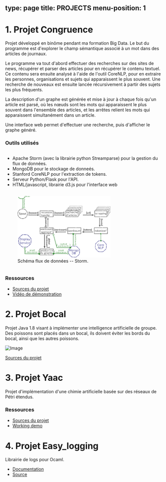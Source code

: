 type: page
title: PROJECTS
menu-position: 1
---

# 1. Projet Congruence

Projet développé en binôme pendant ma formation Big Data. Le but du programme est d'explorer le champ sémantique associé à un mot dans des articles de journaux.

Le programme va tout d'abord effectuer des recherches sur des sites de news, récupérer et parser des articles pour en récupérer le contenu textuel. Ce contenu sera ensuite analysé à l'aide de l'outil CoreNLP, pour en extraire les personnes, organisations et sujets qui apparaissent le plus souvent. Une recherche de nouveaux est ensuite lancée récursivement à partir des sujets les plus fréquents.

La description d'un graphe est générée et mise à jour à chaque fois qu'un article est parsé, où les nœuds sont les mots qui apparaissent le plus souvent dans l'ensemble des articles, et les arrêtes relient les mots qui apparaissent simultanément dans un article.

Une interface web permet d'effectuer une recherche, puis d'afficher le graphe généré.

### Outils utilisés

 <div class="row">
  <div class="column">
 <ul>
  <li>Apache Storm (avec la librairie python Streamparse) pour la gestion du flux de données.</li>
  <li>MongoDB pour le  stockage de  donneés.</li>
  <li>Stanford CoreNLP pour l'extraction de tokens.</li>
  <li>Serveur Python/Flask pour l'API.</li>
  <li>HTML/javascript, librairie d3.js pour l'interface web</li>
</ul> 
</div>
<div class="column"><figure>
     <a href=projects_resources/storm_schema.png>
     <img src="projects_resources/storm_schema.png" alt="drawing" width="300px"/></a>
     <figcaption>Schéma flux de données -- Storm.</figcaption>
     </figure>
</div>
</div> 


### Ressources

 * [Sources du projet](https://github.com/toane/Congruence)
 * [Vidéo de démonstration](https://www.youtube.com/watch?v=9vUKYk10r_k)


# 2. Projet Bocal

Projet Java 1.8 visant à implémenter une intelligence artificielle de groupe. Des poissons sont placés dans un bocal, ils doivent éviter les bords du bocal, ainsi que les autres poissons.

![Image](projects_resources/bocal.gif)

[Sources du projet](https://github.com/sapristi/bocal_java)


# 3. Projet Yaac

Projet d'implémentation d'une chimie artificielle basée sur des réseaux de Pétri étendus.

### Ressources

 * [Sources du projet](https://github.com/sapristi/alife)
 * [Working demo](http://yaac.mmill.eu)


# 4. Projet Easy_logging

Librairie de logs pour Ocaml.

 * [Documentation](/easy_logging/easy_logging)
 * [Source](https://github.com/sapristi/easy_logging)